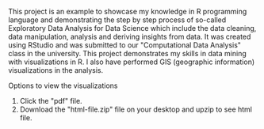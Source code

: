 This project is an example to showcase my knowledge in R programming language and demonstrating the step by step process of so-called Exploratory Data Analysis for Data Science which include the data cleaning, data manipulation, analysis and deriving insights from data. It was created using RStudio and was submitted to our "Computational Data Analysis" class in the university. This project demonstrates my skills in data mining with visualizations in R. I also have performed GIS (geographic information) visualizations in the analysis. 

Options to view the visualizations
1. Click the "pdf" file.
2. Download the "html-file.zip" file on your desktop and upzip to see html file.
